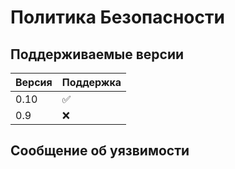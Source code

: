 # Политика Безопасности

## Поддерживаемые версии

|  Версия  | Поддержка          |
| -------  | ------------------ |
|   0.10   | :white_check_mark: |
|   0.9    |        :x:         |

## Сообщение об уязвимости
